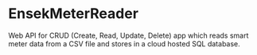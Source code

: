 # EnsekMeterReader
Web API for CRUD (Create, Read, Update, Delete) app which reads smart meter data from a CSV file and stores in a cloud hosted SQL database.
